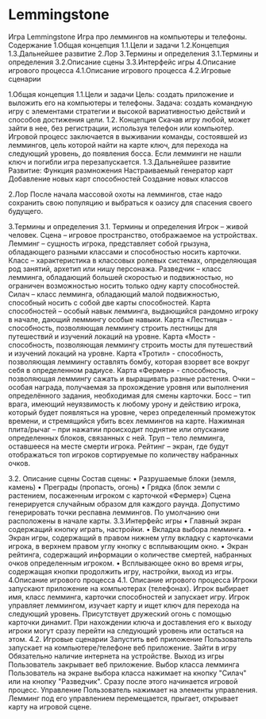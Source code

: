 # Lemmingstone
Игра Lemmingstone
Игра про леммингов на компьютеры и телефоны.
Содержание
1.Общая концепция
1.1.Цели и задачи
1.2.Концепция
1.3.Дальнейшее развитие
2.Лор
3.Термины и определения
3.1.Термины и определения 
3.2.Описание сцены
3.3.Интерфейс игры
4.Описание игрового процесса
4.1.Описание игрового процесса
4.2.Игровые сценарии

1.Общая концепция
1.1.Цели и задачи
Цель: создать приложение и выложить его на компьютеры и телефоны.
Задача: создать командную игру с элементами стратегии и высокой вариативностью действий и способов достижения цели.
1.2. Концепция
Скачав игру любой, может зайти в нее, без регистрации, используя телефон или компьютер.
Игровой процесс заключается в выживании команды, состоявшей из леммингов, цель которой найти на карте ключ, для перехода на следующий уровень, до появления босса.
Если лемминги не нашли ключ и погибли игра перезапускается.
1.3.Дальнейшее развитие
Развитие:
Функция размножения
Настраиваемый генератор карт
Добавление новых карт способностей
Создание новых классов

2.Лор
После начала массовой охоты на леммингов, стае надо сохранить свою популяцию и выбраться к оазису для спасения своего будущего.

3.Термины и определения
3.1. Термины и определения
Игрок – живой человек.
Сцена – игровое пространство, отображаемое на устройствах.
Лемминг – сущность игрока, представляет собой грызуна, обладающего разными классами и способностью носить карточки.
Класс – характеристика в классовых ролевых системах, определяющая род занятий, архетип или нишу персонажа.
Разведчик – класс лемминга, обладающий большей скоростью и подвижностью, но ограничен возможностью носить только одну карту способностей.
Силач – класс лемминга, обладающий малой подвижностью, способный носить с собой две карты способностей.
Карта способностей – особый навык лемминга, выдающийся рандомно игроку в начале, дающий леммингу особые навыки.
Карта «Лестница» - способность, позволяющая леммингу строить лестницы для путешествий и изучений локаций на уровне.
Карта «Мост» - способность, позволяющая леммингу строить мосты для путешествий и изучений локаций на уровне.
Карта «Тротил» - способность, позволяющая леммингу оставлять бомбу, которая взорвет все вокруг себя в определенном радиусе.
Карта «Фермер» - способность, позволяющая леммингу сажать и выращивать разные растения.
Очки – особая награда, получаемая за прохождение уровня или выполнения определённого задания, необходимая для смены карточки.
Босс – тип врага, имеющий неуязвимость к любому урону и действию игрока, который будет появляться на уровне, через определенный промежуток времени, и стремящийся убить всех леммингов на карте.
Нажимная плита/рычаг – при нажатии происходит поднятие или опускание определенных блоков, связанных с ней.
Труп – тело лемминга, оставшееся на месте смерти игрока.
Рейтинг – экран, где будут отображаться топ игроков сортируемые по количеству набранных очков.

3.2. Описание сцены
Состав сцены:
•	Разрушаемые блоки (земля, камень)
•	Преграды (пропасть, огонь)
•	Грядка (блок земли с растением, посаженным игроком с карточкой «Фермер»)
Сцена генерируется случайным образом для каждого раунда.
Допустимо генерировать точки респавна леммингов. По умолчанию они расположены в начале карты.
3.3.Интерфейс игры
•	Главный экран содержащий кнопку играть, настройки.
•	Вкладка выбора лемминга.
•	Экран игры, содержащий в правом нижнем углу вкладку с карточками игрока, в верхнем правом углу кнопку с всплывающим окно.
•	Экран рейтинга, содержащий информации о количестве смертей, набранных очков определенным игроком.
•	Всплывающее окно во время игры, содержащая кнопки продолжить игру,
настройки, выход из игры.
4.Описание игрового процесса
4.1. Описание игрового процесса
Игроки запускают приложение на компьютерах (телефонах).
Игрок выбирает имя, класс лемминга, карточки способностей и запускает игру.
Игрок управляет леммингом, изучает карту и ищет ключ для перехода на следующий уровень.
Присутствует дружеский огонь с помощью карточки динамит.
При нахождении ключа и доставления его к выходу игроки могут сразу перейти на следующий уровень или остаться на этом.
4.2. Игровые сценарии
Запустить веб приложение
Пользователь запускает на компьютере/телефоне веб приложение.
Зайти в игру
Обязательно наличие интернета на устройстве.
Выход из игры
Пользователь закрывает веб приложение.
Выбор класса лемминга 
Пользователь на экране выбора класса нажимает на кнопку "Силач" или на кнопку "Разведчик".
Сразу после этого начинается игровой процесс.
Управление
Пользователь нажимает на элементы управления. Лемминг под его управлением перемещается, прыгает, открывает карту на игровой сцене.


